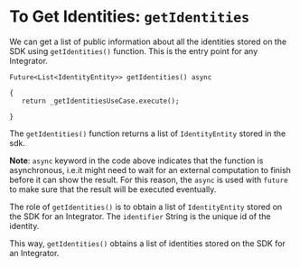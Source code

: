 # To Get Identities: `getIdentities`
 
We can get a list of public information about all the identities stored on the SDK using `getIdentities()` function. This is the entry point for any Integrator.
 
```
Future<List<IdentityEntity>> getIdentities() async
 
{
   return _getIdentitiesUseCase.execute();
 
}
```
The `getIdentities()` function returns a list of `IdentityEntity` stored in the sdk.
 
**Note**: `async` keyword in the code above indicates that the function is asynchronous, i.e.it might need to wait for an external computation to finish before it can show the result. For this reason, the `async` is used with `future` to make sure that the result will be executed eventually. 
 
The role of `getIdentities()` is to obtain a list of `IdentityEntity` stored on the SDK for an Integrator. The `identifier` String is the unique id of the identity.
 
This way, `getIdentities()` obtains a list of identities stored on the SDK for an Integrator.
